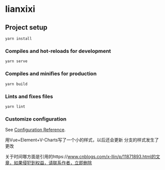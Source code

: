 # lianxixi

## Project setup
```
yarn install
```

### Compiles and hot-reloads for development
```
yarn serve
```

### Compiles and minifies for production
```
yarn build
```

### Lints and fixes files
```
yarn lint
```

### Customize configuration
See [Configuration Reference](https://cli.vuejs.org/config/).

用Vue+Element+V-Charts写了一个小的样式，以后还会更新
分支的样式发生了更改


关于时间哪方面是引用的https://www.cnblogs.com/x-llin/p/11871893.html的文章，如果侵犯到权益，请联系作者，立即删除
